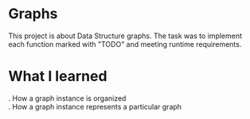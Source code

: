 # Graphs
This project is about Data Structure graphs. The task was to implement each function marked with "TODO" and meeting runtime requirements.

# What I learned
. How a graph instance is organized  
. How a graph instance represents a particular graph
